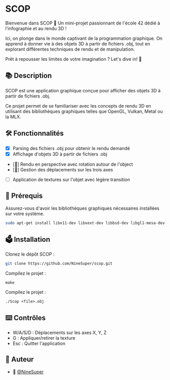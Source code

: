 # SCOP


Bienvenue dans SCOP 👾 Un mini-projet passionnant de l'école 42 dédié à l'infographie et au rendu 3D ! 

Ici, on plonge dans le monde captivant de la programmation graphique. On apprend à donner vie à des objets 3D à partir de fichiers .obj, tout en explorant différentes techniques de rendu et de manipulation. 

Prêt à repousser les limites de votre imagination ? Let's dive in! 🚀

## 📚 Description

SCOP est une application graphique conçue pour afficher des objets 3D à partir de fichiers .obj. 

Ce projet permet de se familiariser avec les concepts de rendu 3D en utilisant des bibliothèques graphiques telles que OpenGL, Vulkan, Metal ou la MLX.

## 🛠️ Fonctionnalités

- [x] Parsing des fichiers .obj pour obtenir le rendu demandé
- [x] Affichage d'objets 3D à partir de fichiers .obj
- [🚧] Rendu en perspective avec rotation autour de l'object
- [🚧] Gestion des déplacements sur les trois axes
- [ ] Application de textures sur l'objet avec légère transition

## 🔧 Prérequis

Assurez-vous d'avoir les bibliothèques graphiques nécessaires installées sur votre système.

```bash
sudo apt-get install libx11-dev libxext-dev libbsd-dev libgl1-mesa-dev libsdl2-ttf-dev
```

## 🗳️ Installation

Clonez le dépôt SCOP :
```bash
git clone https://github.com/NineSuper/scop.git
```

Compilez le projet :
```
make
```

Compilez le projet :
```
./Scop <file>.obj
```

## ⌨️ Contrôles
- W/A/S/D : Déplacements sur les axes X, Y, Z
- G : Appliquer/retirer la texture
- Esc : Quitter l'application

## 📝 Auteur

- 🎫 [@NineSuper](https://www.github.com/NineSuper)
